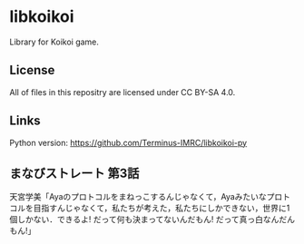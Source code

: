 # libkoikoi
Library for Koikoi game.

## License
All of files in this repositry are licensed under CC BY-SA 4.0.

## Links
Python version: https://github.com/Terminus-IMRC/libkoikoi-py

## まなびストレート 第3話
天宮学美「Ayaのプロトコルをまねっこするんじゃなくて，Ayaみたいなプロトコルを目指すんじゃなくて，私たちが考えた，私たちにしかできない，世界に1個しかない．できるよ! だって何も決まってないんだもん! だって真っ白なんだんもん!」
